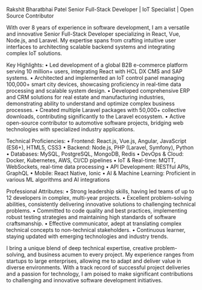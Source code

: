 Rakshit Bharatbhai Patel
Senior Full-Stack Developer | IoT Specialist | Open Source Contributor

With over 8 years of experience in software development, I am a versatile and innovative Senior Full-Stack Developer specializing in React, Vue, Node.js, and Laravel. My expertise spans from crafting intuitive user interfaces to architecting scalable backend systems and integrating complex IoT solutions.

Key Highlights:
• Led development of a global B2B e-commerce platform serving 10 million+ users, integrating React with HCL DX CMS and SAP systems.
• Architected and implemented an IoT control panel managing 100,000+ smart city devices, showcasing proficiency in real-time data processing and scalable system design.
• Developed comprehensive ERP and CRM solutions for real estate and manufacturing industries, demonstrating ability to understand and optimize complex business processes.
• Created multiple Laravel packages with 50,000+ collective downloads, contributing significantly to the Laravel ecosystem.
• Active open-source contributor to automotive software projects, bridging web technologies with specialized industry applications.

Technical Proficiencies:
• Frontend: React.js, Vue.js, Angular, JavaScript (ES6+), HTML5, CSS3
• Backend: Node.js, PHP (Laravel, Symfony), Python
• Databases: MySQL, PostgreSQL, MongoDB, Redis
• DevOps & Cloud: Docker, Kubernetes, AWS, CI/CD pipelines
• IoT & Real-time: MQTT, WebSockets, real-time data processing
• API Development: RESTful APIs, GraphQL
• Mobile: React Native, Ionic
• AI & Machine Learning: Proficient in various ML algorithms and AI integrations

Professional Attributes:
• Strong leadership skills, having led teams of up to 12 developers in complex, multi-year projects.
• Excellent problem-solving abilities, consistently delivering innovative solutions to challenging technical problems.
• Committed to code quality and best practices, implementing robust testing strategies and maintaining high standards of software craftsmanship.
• Effective communicator, adept at translating complex technical concepts to non-technical stakeholders.
• Continuous learner, staying updated with emerging technologies and industry trends.

I bring a unique blend of deep technical expertise, creative problem-solving, and business acumen to every project. My experience ranges from startups to large enterprises, allowing me to adapt and deliver value in diverse environments. With a track record of successful project deliveries and a passion for technology, I am poised to make significant contributions to challenging and innovative software development initiatives.
